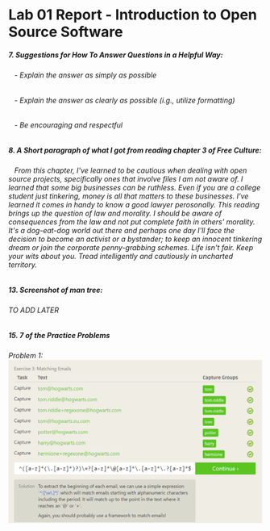# Lab 01 Report - Introduction to Open Source Software
##### 7. Suggestions for How To Answer Questions in a Helpful Way:
###### &nbsp;&nbsp; - Explain the answer as simply as possible
###### &nbsp;&nbsp; - Explain the answer as clearly as possible (i.g., utilize formatting)
###### &nbsp;&nbsp; - Be encouraging and respectful
##### 8. A Short paragraph of what I got from reading chapter 3 of Free Culture:
###### &nbsp;&nbsp; From this chapter, I've learned to be cautious when dealing with open source projects, specifically ones that involve files I am not aware of. I learned that some big businesses can be ruthless. Even if you are a college student just tinkering, money is all that matters to these businesses. I've learned it comes in handy to know a good lawyer perosonally. This reading brings up the question of law and morality. I should be aware of consequences from the law and not put complete faith in others' morality. It's a dog-eat-dog world out there and perhaps one day I'll face the decision to become an activist or a bystander; to keep an innocent tinkering dream or join the corporate penny-grabbing schemes. Life isn't fair. Keep your wits about you. Tread intelligently and cautiously in uncharted territory.
##### 13. Screenshot of man tree:
###### TO ADD LATER
##### 15. 7 of the Practice Problems
###### Problem 1: <img src="15_1.jpg"/>

